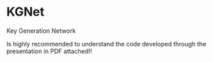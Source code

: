# KGNet
Key Generation Network

Is highly recommended to understand the code developed through the presentation in PDF attached!!
